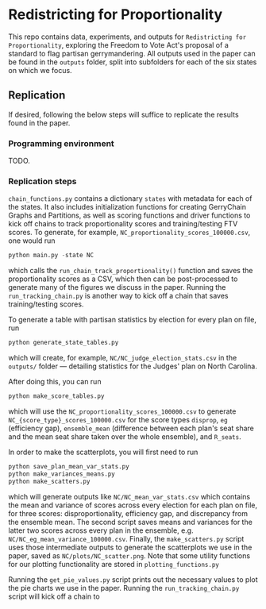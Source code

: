 # Redistricting for Proportionality
This repo contains data, experiments, and outputs for `Redistricting for Proportionality`, exploring the Freedom to Vote Act's proposal of a standard to flag partisan gerrymandering. All outputs used in the paper can be found in the `outputs` folder, split into subfolders for each of the six states on which we focus.

## Replication
If desired, following the below steps will suffice to replicate the results found in the paper.

### Programming environment
TODO.

### Replication steps
`chain_functions.py` contains a dictionary `states` with metadata for each of the states. It also includes initialization functions for creating GerryChain Graphs and Partitions, as well as scoring functions and driver functions to kick off chains to track proportionality scores and training/testing FTV scores. To generate, for example, `NC_proportionality_scores_100000.csv`, one would run
```python
python main.py -state NC
```
which calls the `run_chain_track_proportionality()` function and saves the proportionality scores as a CSV, which then can be post-processed to generate many of the figures we discuss in the paper. Running the `run_tracking_chain.py` is another way to kick off a chain that saves training/testing scores.

To generate a table with partisan statistics by election for every plan on file, run
```python
python generate_state_tables.py
```
which will create, for example, `NC/NC_judge_election_stats.csv` in the `outputs/` folder — detailing statistics for the Judges' plan on North Carolina.

After doing this, you can run
```python
python make_score_tables.py
```
which will use the `NC_proportionality_scores_100000.csv` to generate `NC_{score_type}_scores_100000.csv` for the score types `disprop`, `eg` (efficiency gap), `ensemble_mean` (difference between each plan's seat share and the mean seat share taken over the whole ensemble), and `R_seats`.

In order to make the scatterplots, you will first need to run
```python
python save_plan_mean_var_stats.py
python make_variances_means.py
python make_scatters.py
```
which will generate outputs like `NC/NC_mean_var_stats.csv` which contains the mean and variance of scores across every election for each plan on file, for three scores: disproportionality, efficiency gap, and discrepancy from the ensemble mean. The second script saves means and variances for the latter two scores across every plan in the ensemble, e.g. `NC/NC_eg_mean_variance_100000.csv`. Finally, the `make_scatters.py` script uses those intermediate outputs to generate the scatterplots we use in the paper, saved as `NC/plots/NC_scatter.png`. Note that some utility functions for our plotting functionality are stored in `plotting_functions.py`

Running the `get_pie_values.py` script prints out the necessary values to plot the pie charts we use in the paper. Running the `run_tracking_chain.py` script will kick off a chain to  
